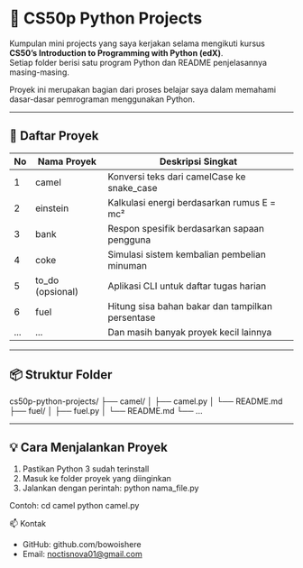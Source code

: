 # 🐍 CS50p Python Projects

Kumpulan mini projects yang saya kerjakan selama mengikuti kursus **CS50’s Introduction to Programming with Python (edX)**.  
Setiap folder berisi satu program Python dan README penjelasannya masing-masing.

Proyek ini merupakan bagian dari proses belajar saya dalam memahami dasar-dasar pemrograman menggunakan Python.

---

## 🚀 Daftar Proyek

| No | Nama Proyek             | Deskripsi Singkat                                         |
|----|-------------------------|-----------------------------------------------------------|
| 1  | camel                   | Konversi teks dari camelCase ke snake_case               |
| 2  | einstein                | Kalkulasi energi berdasarkan rumus E = mc²               |
| 3  | bank                    | Respon spesifik berdasarkan sapaan pengguna              |
| 4  | coke                    | Simulasi sistem kembalian pembelian minuman              |
| 5  | to_do (opsional)       | Aplikasi CLI untuk daftar tugas harian                   |
| 6  | fuel                   | Hitung sisa bahan bakar dan tampilkan persentase         |
| ...| ...                     | Dan masih banyak proyek kecil lainnya                    |

---

## 📦 Struktur Folder
cs50p-python-projects/
├── camel/
│ ├── camel.py
│ └── README.md
├── fuel/
│ ├── fuel.py
│ └── README.md
└── ...

---

## 💡 Cara Menjalankan Proyek

1. Pastikan Python 3 sudah terinstall
2. Masuk ke folder proyek yang diinginkan
3. Jalankan dengan perintah:
python nama_file.py

Contoh:
cd camel
python camel.py

📫 Kontak
- GitHub: github.com/bowoishere
- Email: noctisnova01@gmail.com

